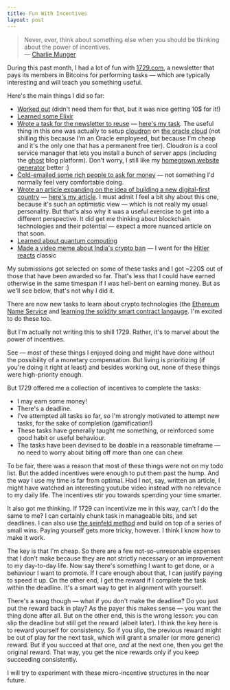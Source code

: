 ```yaml
---
title: Fun With Incentives
layout: post
---
```


> Never, ever, think about something else when you should be thinking about the
> power of incentives.  
> — [Charlie Munger](https://norswap.com/munger-psychology/)

During this past month, I had a lot of fun with [1729.com](https://1729.com), a
newsletter that pays its members in Bitcoins for performing tasks — which are
typically interesting and will teach you something useful.

Here's the main things I did so far:
- [Worked out](https://1729.com/proof-of-workout/) (didn't need them for that,
  but it was nice getting 10$ for it!)
- [Learned some Elixir](https://1729.com/learn-basic-elixir-with-exercism/)
- [Wrote a task for the newsletter to
  reuse](https://1729.com/decentralized-task-creation/) — [here's my
  task](https://ghost.norswap.com/paving-the-titans-way/). The useful thing in
  this one was actually to setup [cloudron](https://www.cloudron.io/) on [the
  oracle cloud](https://www.oracle.com/be/cloud/) (not shilling this because I'm
  an Oracle employeed, but because I'm cheap and it's the only one that has a
  permanent free tier). Cloudron is a cool service manager that lets you install
  a bunch of server apps (including the [ghost](https://ghost.org/) blog
  platform). Don't worry, I still like my [homegrown website
  generator](https://github.com/norswap/norswap.github.io/tree/master/_factory)
  better :)
- [Cold-emailed some rich people to ask for
  money](https://1729.com/refer-task-sponsors/) — not something I'd normally
  feel very comfortable doing.
- [Wrote an article expanding on the idea of building a new digital-first
  country](https://1729.com/how-to-start-a-new-country/) — [here's my
  article](https://ghost.norswap.com/new-country/). I must admit I feel a bit
  shy about this one, because it's such an optimistic view — which is not really
  my usual personality. But that's also why it was a useful exercise to get into
  a different perspective. It did get me thinking about blockchain technologies
  and their potential — expect a more nuanced article on that soon.
- [Learned about quantum
  computing](https://1729.com/quantum-computing-and-proof-of-memory/)
- [Made a video meme about India's crypto
  ban](https://1729.com/video-memes-on-indian-crypto/) — I went for the [Hitler
  reacts](https://www.youtube.com/watch?v=Ecnei9vtLyU) classic

My submissions got selected on some of these tasks and I got ~220$ out of those
that have been awarded so far. That's less that I could have earned otherwise in
the same timespan if I was hell-bent on earning money. But as we'll see below,
that's not why I did it.

There are now new tasks to learn about crypto technologies (the [Ethereum Name
Service](https://ens.domains/) and [learning the solidity smart contract
langauge](https://1729.com/learn-solidity-with-cryptozombies/). I'm excited to
do these too.

But I'm actually not writing this to shill 1729. Rather, it's to marvel about
the power of incentives.

See — most of these things I enjoyed doing and might have done without the
possibility of a monetary compensation. But living is prioritizing (if you're
doing it right at least) and besides working out, none of these things were
high-priority enough.

But 1729 offered me a collection of incentives to complete the tasks:
- I may earn some money!
- There's a deadline.
- I've attempted all tasks so far, so I'm strongly motivated to attempt new
  tasks, for the sake of completion (gamification!)
- These tasks have generally taught me something, or reinforced some good habit
  or useful behaviour.
- The tasks have been devised to be doable in a reasonable timeframe — no need
  to worry about biting off more than one can chew.

To be fair, there was a reason that most of these things were not on my todo
list. But the added incentives were enough to put them past the hump. And the
way I use my time is far from optimal. Had I not, say, written an article, I
might have watched an interesting youtube video instead with no relevance to my
daily life. The incentives stir you towards spending your time smarter.

It also got me thinking. If 1729 can incentivize me in this way, can't I do the
same to me? I can certainly chunk task in manageable bits, and set deadlines. I
can also use [the seinfeld
method](https://jamesclear.com/stop-procrastinating-seinfeld-strategy) and build
on top of a series of small wins. Paying yourself gets more tricky, however. I
think I know how to make it work.

The key is that I'm cheap. So there are a few not-so-unresonable expenses that I
don't make because they are not strictly necessary or an improvement to my
day-to-day life. Now say there's something I want to get done, or a behaviour I
want to promote. If I care enough about that, I can justify paying to speed it
up. On the other end, I get the reward if I complete the task within the
deadline. It's a smart way to get in alignment with yourself.

There's a snag though — what if you don't make the deadline? Do you just put the
reward back in play? As the payer this makes sense — you want the thing done
after all. But on the other end, this is the wrong lesson: you can slip the
deadline but still get the reward (albeit later). I think the key here is to
reward yourself for consistency. So if you slip, the previous reward might be
out of play for the next task, which will grant a smaller (or more generic)
reward. But if you succeed at that one, *and* at the next one, then you get the
original reward. That way, you get the nice rewards only if you keep succeeding
consistently.

I will try to experiment with these micro-incentive structures in the near
future.

